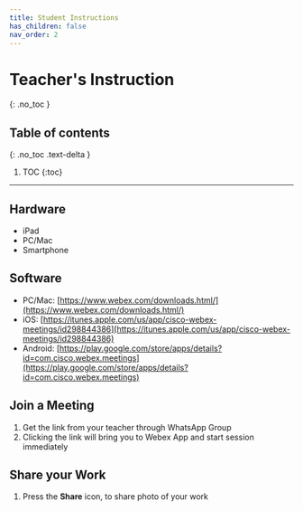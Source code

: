 ```yaml
---
title: Student Instructions
has_children: false
nav_order: 2
---
```


# Teacher's Instruction
{: .no_toc }

## Table of contents
{: .no_toc .text-delta }

1. TOC
{:toc}

---

## Hardware
- iPad
- PC/Mac
- Smartphone

## Software
- PC/Mac: [https://www.webex.com/downloads.html/](https://www.webex.com/downloads.html/)
- iOS: [https://itunes.apple.com/us/app/cisco-webex-meetings/id298844386](https://itunes.apple.com/us/app/cisco-webex-meetings/id298844386)
- Android: [https://play.google.com/store/apps/details?id=com.cisco.webex.meetings](https://play.google.com/store/apps/details?id=com.cisco.webex.meetings)

## Join a Meeting
1. Get the link from your teacher through WhatsApp Group
2. Clicking the link will bring you to Webex App and start session immediately

## Share your Work
1. Press the **Share** icon, to share photo of your work

